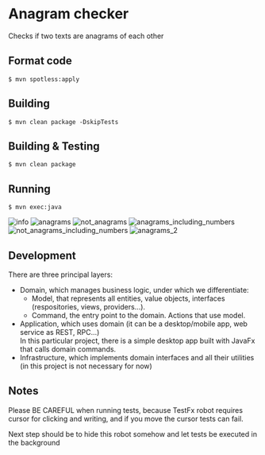 # Anagram checker

Checks if two texts are anagrams of each other

## Format code

	$ mvn spotless:apply

## Building

	$ mvn clean package -DskipTests

## Building & Testing

	$ mvn clean package

## Running

	$ mvn exec:java

![info](https://github.com/borvalcode/anagram/assets/2670196/5c0d513e-e397-439f-9cc0-acd478db492e)
![anagrams](https://github.com/borvalcode/anagram/assets/2670196/70f58da9-62ac-4d30-aefd-ece83e61e5fe)
![not_anagrams](https://github.com/borvalcode/anagram/assets/2670196/d294b976-f5b7-454a-bf24-aff6953a9440)
![anagrams_including_numbers](https://github.com/borvalcode/anagram/assets/2670196/4b53b7d8-61dd-4e91-8e89-a177f0e3b20e)
![not_anagrams_including_numbers](https://github.com/borvalcode/anagram/assets/2670196/d87679cd-1037-4267-b427-84383116db2a)
![anagrams_2](https://github.com/borvalcode/anagram/assets/2670196/004013bb-6ada-4482-b278-41d3b3419676)


## Development

There are three principal layers:

* Domain, which manages business logic, under which we differentiate:
	* Model, that represents all entities, value objects, interfaces (respositories, views, providers...).
	* Command, the entry point to the domain. Actions that use model.
* Application, which uses domain (it can be a desktop/mobile app, web service as REST, RPC...)<br />
In this particular project, there is a simple desktop app built with JavaFx that calls domain commands.
* Infrastructure, which implements domain interfaces and all their utilities (in this project is not necessary for now)

## Notes

Please BE CAREFUL when running tests, because TestFx robot requires cursor for clicking and writing,
and if you move the cursor tests can fail.

Next step should be to hide this robot somehow and let tests be executed in the background
